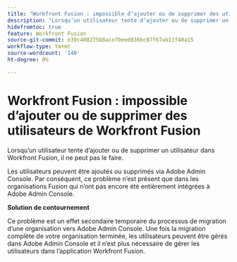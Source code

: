 ```yaml
---
title: "Workfront Fusion : impossible d’ajouter ou de supprimer des utilisateurs de Workfront Fusion"
description: "Lorsqu’un utilisateur tente d’ajouter ou de supprimer un utilisateur dans Workfront Fusion, il ne peut pas le faire."
hidefromtoc: true
feature: Workfront Fusion
source-git-commit: e39c40827508ace70eed836bc07f67ab11f40a15
workflow-type: tm+mt
source-wordcount: '140'
ht-degree: 0%

---
```


# Workfront Fusion : impossible d’ajouter ou de supprimer des utilisateurs de Workfront Fusion

Lorsqu’un utilisateur tente d’ajouter ou de supprimer un utilisateur dans Workfront Fusion, il ne peut pas le faire.

Les utilisateurs peuvent être ajoutés ou supprimés via Adobe Admin Console. Par conséquent, ce problème n’est présent que dans les organisations Fusion qui n’ont pas encore été entièrement intégrées à Adobe Admin Console.

**Solution de contournement**

Ce problème est un effet secondaire temporaire du processus de migration d’une organisation vers Adobe Admin Console. Une fois la migration complète de votre organisation terminée, les utilisateurs peuvent être gérés dans Adobe Admin Console et il n’est plus nécessaire de gérer les utilisateurs dans l’application Workfront Fusion.

<!--_First reported on June 1, 2024._ -->








